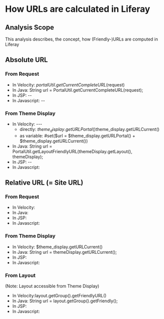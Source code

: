 # How URLs are calculated in Liferay

## Analysis Scope
This analysis describes, the concept, how (Friendly-)URLs are computed in Liferay

## Absolute URL
### From Request
 
* In Velocity: $portalUtil.getCurrentCompleteURL($request)
* In Java: String url = PortalUtil.getCurrentCompleteURL(request);
* In JSP: --
* In Javascript: --

### From Theme Display

* In Velocity: ---
  * directly: $theme_display.getURLPortal()$theme_display.getURLCurrent()
  * as variable: #set($url = $theme_display.getURLPortal() + $theme_display.getURLCurrent())
* In Java: String url = PortalUtil.getLayoutFriendlyURL(themeDisplay.getLayout(), themeDisplay);
* In JSP: --
* In Javascript:

## Relative URL (= Site URL)
### From Request 
* In Velocity:
* In Java:
* In JSP:
* In Javascript:

### From Theme Display
* In Velocity: $theme_display.getURLCurrent()
* In Java: String url = themeDisplay.getURLCurrent();
* In JSP:
* In Javascript:

### From Layout

(Note: Layout accessible from Theme Display)
* In Velocity:layout.getGroup().getFriendlyURL()
* In Java: String url = layout.getGroup().getFriendly();
* In JSP:
* In Javascript:
